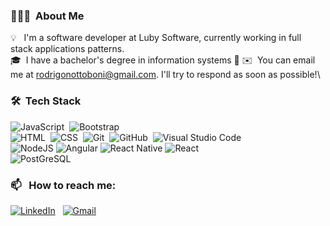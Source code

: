 


### 👨🏻‍💻 &nbsp;About Me

💡 &nbsp; I'm a software developer at Luby Software, currently working in full stack applications
patterns.\
🎓 &nbsp;I have a bachelor's degree in information systems 
🌱
✉️ &nbsp;You can email me at rodrigonottoboni@gmail.com. I'll try to respond as soon as possible!\



### 🛠 &nbsp;Tech Stack

![JavaScript](https://img.shields.io/badge/-JavaScript-05122A?style=flat&logo=javascript)&nbsp;
![Bootstrap](https://img.shields.io/badge/-Bootstrap-05122A?style=flat&logo=bootstrap&logoColor=563D7C)\
![HTML](https://img.shields.io/badge/-HTML-05122A?style=flat&logo=HTML5)&nbsp;
![CSS](https://img.shields.io/badge/-CSS-05122A?style=flat&logo=CSS3&logoColor=1572B6)&nbsp;
![Git](https://img.shields.io/badge/-Git-05122A?style=flat&logo=git)&nbsp;
![GitHub](https://img.shields.io/badge/-GitHub-05122A?style=flat&logo=github)&nbsp;
![Visual Studio Code](https://img.shields.io/badge/-Visual%20Studio%20Code-05122A?style=flat&logo=visual-studio-code&logoColor=007ACC)&nbsp;<br>
![NodeJS](https://img.shields.io/badge/Node.js-43853D?style=for-the-badge&logo=node.js&logoColor=white)
![Angular](https://img.shields.io/badge/Angular-DD0031?style=for-the-badge&logo=angular&logoColor=white)
![React Native](https://img.shields.io/badge/React_Native-20232A?style=for-the-badge&logo=react&logoColor=61DAFB)
![React](https://img.shields.io/badge/React-20232A?style=for-the-badge&logo=react&logoColor=61DAFB)<br>
![PostGreSQL](https://img.shields.io/badge/PostgreSQL-316192?style=for-the-badge&logo=postgresql&logoColor=white)

### 📫 &nbsp; How to reach me:


<a href="https://www.linkedin.com/in/rodrigo-neves-ottoboni-dias/"><img alt="LinkedIn" src="https://img.shields.io/badge/linkedin%20-%230077B5.svg?&style=flat&logo=linkedin&logoColor=white"/></a> &nbsp;
<a href="mailto:rodrigonottoboni@gmail.com"><img alt="Gmail" src="https://img.shields.io/badge/Gmail-D14836?style=flat&logo=gmail&logoColor=white" /></a> &nbsp;






